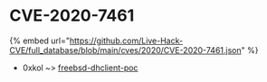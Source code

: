 # CVE-2020-7461
{% embed url="https://github.com/Live-Hack-CVE/full_database/blob/main/cves/2020/CVE-2020-7461.json" %}

* 0xkol ~> [freebsd-dhclient-poc](https://www.alice-snow.ru/2020/database/cve-2020-7461/freebsd-dhclient-poc-0xkol)